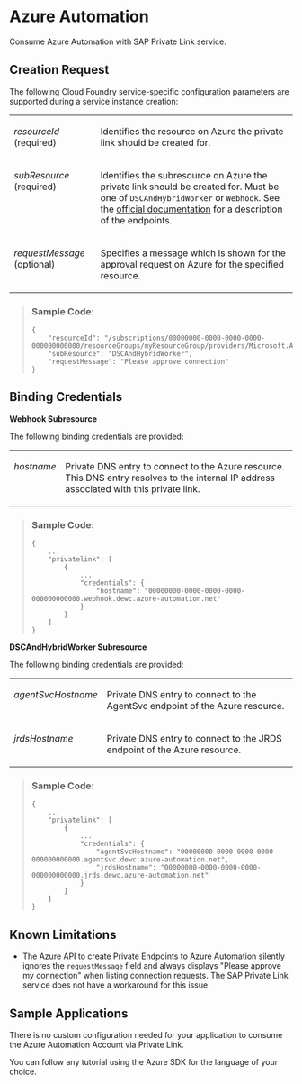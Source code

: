 <!-- loio8064b46e99d140d8b38c1ac7f12aa513 -->

# Azure Automation

Consume Azure Automation with SAP Private Link service.



<a name="loio8064b46e99d140d8b38c1ac7f12aa513__section_exv_hts_x5b"/>

## Creation Request

The following Cloud Foundry service-specific configuration parameters are supported during a service instance creation:


<table>
<tr>
<td valign="top">

*resourceId* \(required\)



</td>
<td valign="top">

Identifies the resource on Azure the private link should be created for.



</td>
</tr>
<tr>
<td valign="top">

*subResource* \(required\)



</td>
<td valign="top">

Identifies the subresource on Azure the private link should be created for. Must be one of `DSCAndHybridWorker` or `Webhook`. See the [official documentation](https://learn.microsoft.com/en-us/azure/automation/how-to/private-link-security) for a description of the endpoints.



</td>
</tr>
<tr>
<td valign="top">

*requestMessage* \(optional\)



</td>
<td valign="top">

Specifies a message which is shown for the approval request on Azure for the specified resource.



</td>
</tr>
</table>

> ### Sample Code:  
> ```
> {
>     "resourceId": "/subscriptions/00000000-0000-0000-0000-000000000000/resourceGroups/myResourceGroup/providers/Microsoft.Automation/automationAccounts/myAutomationAccount",
>     "subResource": "DSCAndHybridWorker",
>     "requestMessage": "Please approve connection"
> }
> ```



<a name="loio8064b46e99d140d8b38c1ac7f12aa513__section_xvy_f5s_x5b"/>

## Binding Credentials

 **Webhook Subresource**

The following binding credentials are provided:


<table>
<tr>
<td valign="top">

*hostname*



</td>
<td valign="top">

Private DNS entry to connect to the Azure resource. This DNS entry resolves to the internal IP address associated with this private link.



</td>
</tr>
</table>

> ### Sample Code:  
> ```
> {
>     ...
>     "privatelink": [
>         {
>             ...
>             "credentials": {
>                 "hostname": "00000000-0000-0000-0000-000000000000.webhook.dewc.azure-automation.net"
>             }
>         }
>     ]
> }
> ```

**DSCAndHybridWorker Subresource** 

The following binding credentials are provided:


<table>
<tr>
<td valign="top">

*agentSvcHostname*



</td>
<td valign="top">

Private DNS entry to connect to the AgentSvc endpoint of the Azure resource.



</td>
</tr>
<tr>
<td valign="top">

*jrdsHostname*



</td>
<td valign="top">

Private DNS entry to connect to the JRDS endpoint of the Azure resource.



</td>
</tr>
</table>

> ### Sample Code:  
> ```
> {
>     ...
>     "privatelink": [
>         {
>             ...
>             "credentials": {
>                 "agentSvcHostname": "00000000-0000-0000-0000-000000000000.agentsvc.dewc.azure-automation.net",
>                 "jrdsHostname": "00000000-0000-0000-0000-000000000000.jrds.dewc.azure-automation.net"
>             }
>         }
>     ]
> }
> ```



<a name="loio8064b46e99d140d8b38c1ac7f12aa513__section_szq_kvs_x5b"/>

## Known Limitations

-   The Azure API to create Private Endpoints to Azure Automation silently ignores the `requestMessage` field and always displays "Please approve my connection" when listing connection requests. The SAP Private Link service does not have a workaround for this issue.



<a name="loio8064b46e99d140d8b38c1ac7f12aa513__section_kjk_5lx_svb"/>

## Sample Applications

There is no custom configuration needed for your application to consume the Azure Automation Account via Private Link.

You can follow any tutorial using the Azure SDK for the language of your choice.

